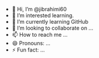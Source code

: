 - 👋 Hi, I’m @jibrahimi60
- 👀 I’m interested learning.
- 🌱 I’m currently learning GitHub
- 💞️ I’m looking to collaborate on ...
- 📫 How to reach me ...
- 😄 Pronouns: ...
- ⚡ Fun fact: ...

<!---
jibrahimi60/jibrahimi60 is a ✨ special ✨ repository because its `README.md` (this file) appears on your GitHub profile.
You can click the Preview link to take a look at your changes.
--->
